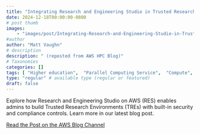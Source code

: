 ```yaml
---
title: "Integrating Research and Engineering Studio in Trusted Research Environments built on AWS"
date: 2024-12-18T00:00:00-0800
# post thumb
images:
    - "images/post/Integrating-Research-and-Engineering-Studio-in-Trusted-Research-Environments-built-on-AWS-1120x630.png"
#author
author: "Matt Vaughn"
# description
description: " (reposted from AWS HPC Blog)"
# Taxonomies
categories: []
tags: [ "Higher education",  "Parallel Computing Service",  "Compute",  "Public Sector",  "HPC",  "hpcblog", ]
type: "regular" # available type (regular or featured)
draft: false
---
```


Explore how Research and Engineering Studio on AWS (RES) enables admins to build Trusted Research Environments (TREs) with built-in security and compliance controls. Learn more in our latest blog post.

<a href="https://aws.amazon.com/blogs/hpc/integrating-research-and-engineering-studio-in-trusted-research-environments-built-on-aws/" class="btn btn-primary btn-lg active" role="button" aria-pressed="true" style="margin-top: 8px;">Read the Post on the AWS Blog Channel</a>